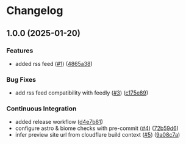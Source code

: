 # Changelog

## 1.0.0 (2025-01-20)


### Features

* added rss feed ([#1](https://github.com/kieranbrown/portfolio/issues/1)) ([4865a38](https://github.com/kieranbrown/portfolio/commit/4865a386c0de7db284f853e30b31e4fde9b977c6))


### Bug Fixes

* add rss feed compatibility with feedly ([#3](https://github.com/kieranbrown/portfolio/issues/3)) ([c175e89](https://github.com/kieranbrown/portfolio/commit/c175e8982be710e9b1cf29519441cfb460bf45b4))


### Continuous Integration

* added release workflow ([d4e7b81](https://github.com/kieranbrown/portfolio/commit/d4e7b81c0ee33595563ce615fc0c66c673f2f98c))
* configure astro & biome checks with pre-commit ([#4](https://github.com/kieranbrown/portfolio/issues/4)) ([72b59d6](https://github.com/kieranbrown/portfolio/commit/72b59d618f6e415d4856fa9ed073d737065f4cad))
* infer preview site url from cloudflare build context ([#5](https://github.com/kieranbrown/portfolio/issues/5)) ([9a08c7a](https://github.com/kieranbrown/portfolio/commit/9a08c7af85aaf9387cb0471f594527ae28347365))
